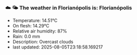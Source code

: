### ☁️ 🌤️  The weather in Florianópolis is: Florianópolis

- Temperature: 14.51°C
- On flesh: 14.29°C
- Relative air humidity: 87%
- Rain: 0.0 mm
- Description: Overcast clouds
- last updated: 2025-08-05T23:18:58.169217
